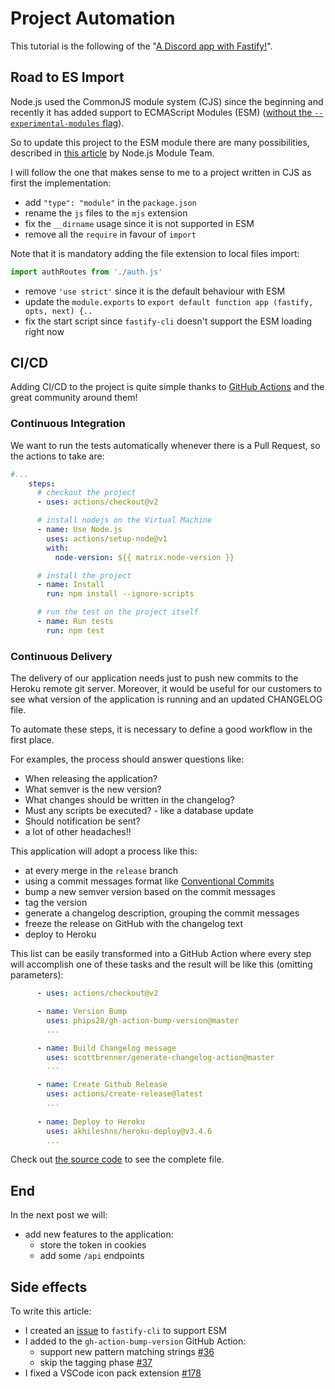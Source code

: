 # Project Automation

This tutorial is the following of the "[A Discord app with Fastify!](https://dev.to/eomm/a-discord-app-with-fastify-3h8c)".

## Road to ES Import

Node.js used the CommonJS module system (CJS) since the beginning and recently it has added support to ECMAScript Modules (ESM)
([without the `--experimental-modules` flag](https://github.com/nodejs/node/blob/master/doc/changelogs/CHANGELOG_V12.md#ecmascript-modules-----experimental-modules-flag-removal)).

So to update this project to the ESM module there are many possibilities, described in [this article](https://medium.com/@nodejs/announcing-core-node-js-support-for-ecmascript-modules-c5d6dc29b663) by Node.js Module Team.

I will follow the one that makes sense to me to a project written in CJS as first the implementation:

- add `"type": "module"` in the `package.json`
- rename the `js` files to the `mjs` extension
- fix the `__dirname` usage since it is not supported in ESM
- remove all the `require` in favour of `import`

Note that it is mandatory adding the file extension to local files import:

```js
import authRoutes from './auth.js'
```

- remove `'use strict'` since it is the default behaviour with ESM
- update the `module.exports` to `export default function app (fastify, opts, next) {..`
- fix the start script since `fastify-cli` doesn't support the ESM loading right now


## CI/CD

Adding CI/CD to the project is quite simple thanks to [GitHub Actions](https://github.com/features/actions)
and the great community around them!

### Continuous Integration

We want to run the tests automatically whenever there is a Pull Request, so the actions to take are:

```yml
#...
    steps:
      # checkout the project
      - uses: actions/checkout@v2

      # install nodejs on the Virtual Machine
      - name: Use Node.js
        uses: actions/setup-node@v1
        with:
          node-version: ${{ matrix.node-version }}

      # install the project
      - name: Install
        run: npm install --ignore-scripts

      # run the test on the project itself
      - name: Run tests
        run: npm test
```

### Continuous Delivery

The delivery of our application needs just to push new commits to the Heroku remote git server.
Moreover, it would be useful for our customers to see what version of the application is running and an
updated CHANGELOG file.

To automate these steps, it is necessary to define a good workflow in the first place.

For examples, the process should answer questions like:
- When releasing the application?
- What semver is the new version?
- What changes should be written in the changelog?
- Must any scripts be executed? - like a database update
- Should notification be sent? 
- a lot of other headaches!!

This application will adopt a process like this:
- at every merge in the `release` branch
- using a commit messages format like [Conventional Commits](https://www.conventionalcommits.org/en/v1.0.0/)
- bump a new semver version based on the commit messages
- tag the version
- generate a changelog description, grouping the commit messages
- freeze the release on GitHub with the changelog text
- deploy to Heroku

This list can be easily transformed into a GitHub Action where every step will accomplish one of these tasks and the result will be like this (omitting parameters):

```yml
      - uses: actions/checkout@v2

      - name: Version Bump
        uses: phips28/gh-action-bump-version@master
        ...

      - name: Build Changelog message
        uses: scottbrenner/generate-changelog-action@master
        ...

      - name: Create Github Release
        uses: actions/create-release@latest
        ...
        
      - name: Deploy to Heroku
        uses: akhileshns/heroku-deploy@v3.4.6
        ...
```

Check out [the source code](https://github.com/Eomm/blog-posts/tree/master/.github/workflows/cd.yml) to see the complete file.

## End

In the next post we will:

+ add new features to the application:
  + store the token in cookies
  + add some `/api` endpoints


## Side effects

To write this article:
- I created an [issue](https://github.com/fastify/fastify-cli/issues/267) to `fastify-cli` to support ESM
- I added to the `gh-action-bump-version` GitHub Action:
  - support new pattern matching strings [#36](https://github.com/phips28/gh-action-bump-version/pull/36) 
  - skip the tagging phase [#37](https://github.com/phips28/gh-action-bump-version/pull/37)
- I fixed a VSCode icon pack extension [#178](https://github.com/EmmanuelBeziat/vscode-great-icons/pull/178)
